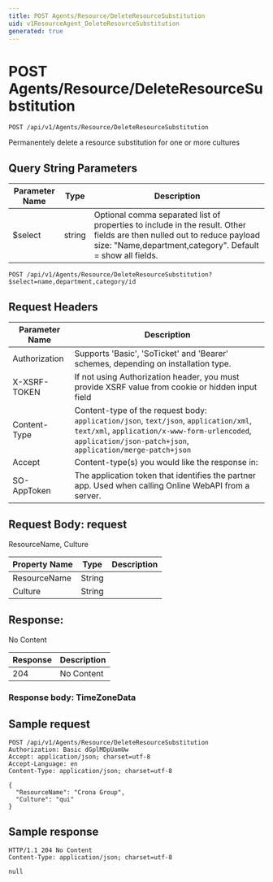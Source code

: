 ```yaml
---
title: POST Agents/Resource/DeleteResourceSubstitution
uid: v1ResourceAgent_DeleteResourceSubstitution
generated: true
---
```


# POST Agents/Resource/DeleteResourceSubstitution

```http
POST /api/v1/Agents/Resource/DeleteResourceSubstitution
```

Permanentely delete a resource substitution for one or more cultures







## Query String Parameters

| Parameter Name | Type |  Description |
|----------------|------|--------------|
| $select | string |  Optional comma separated list of properties to include in the result. Other fields are then nulled out to reduce payload size: "Name,department,category". Default = show all fields. |

```http
POST /api/v1/Agents/Resource/DeleteResourceSubstitution?$select=name,department,category/id
```


## Request Headers

| Parameter Name | Description |
|----------------|-------------|
| Authorization  | Supports 'Basic', 'SoTicket' and 'Bearer' schemes, depending on installation type. |
| X-XSRF-TOKEN   | If not using Authorization header, you must provide XSRF value from cookie or hidden input field |
| Content-Type | Content-type of the request body: `application/json`, `text/json`, `application/xml`, `text/xml`, `application/x-www-form-urlencoded`, `application/json-patch+json`, `application/merge-patch+json` |
| Accept         | Content-type(s) you would like the response in:  |
| SO-AppToken | The application token that identifies the partner app. Used when calling Online WebAPI from a server. |

## Request Body: request 

ResourceName, Culture 

| Property Name | Type |  Description |
|----------------|------|--------------|
| ResourceName | String |  |
| Culture | String |  |

## Response:

No Content

| Response | Description |
|----------------|-------------|
| 204 | No Content |

### Response body: TimeZoneData


## Sample request

```http!
POST /api/v1/Agents/Resource/DeleteResourceSubstitution
Authorization: Basic dGplMDpUamUw
Accept: application/json; charset=utf-8
Accept-Language: en
Content-Type: application/json; charset=utf-8

{
  "ResourceName": "Crona Group",
  "Culture": "qui"
}
```

## Sample response

```http_
HTTP/1.1 204 No Content
Content-Type: application/json; charset=utf-8

null
```